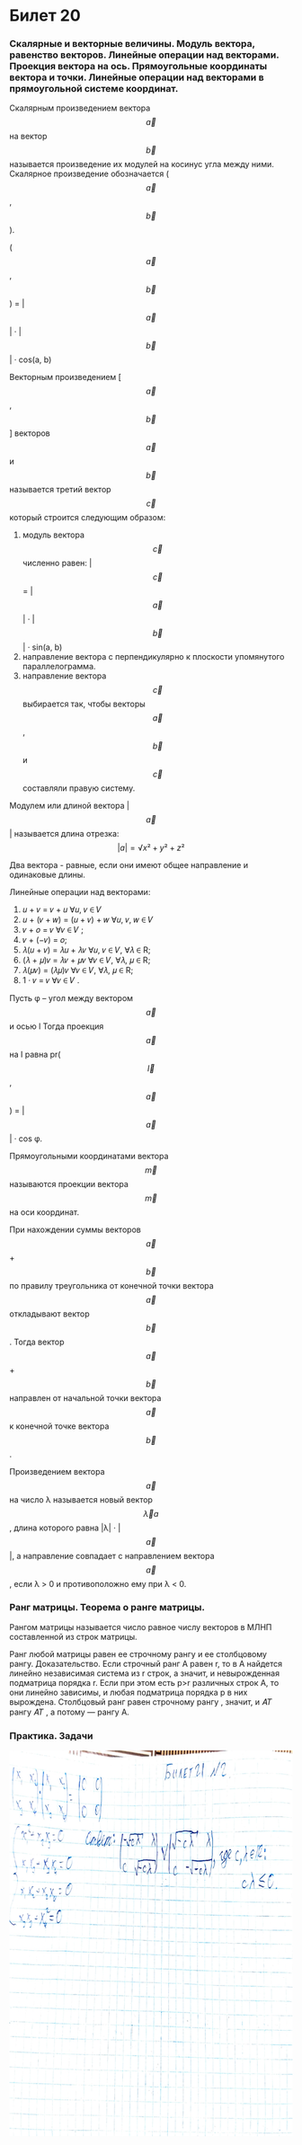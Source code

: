 # Билет 20

### Скалярные и векторные величины. Модуль вектора, равенство векторов. Линейные операции над векторами. Проекция вектора на ось. Прямоугольные координаты вектора и точки. Линейные операции над векторами в прямоугольной системе координат.

Скалярным произведением вектора $$\vec{a}$$ на вектор $$\vec{b}$$ называется произведение их модулей на косинус угла между ними. Скалярное произведение обозначается ($$\vec{a}$$, $$\vec{b}$$).&#x20;

($$\vec{a}$$, $$\vec{b}$$) = |$$\vec{a}$$| · |$$\vec{b}$$| · cos(a, b)&#x20;

Векторным произведением \[$$\vec{a}$$, $$\vec{b}$$] векторов  $$\vec{a}$$ и $$\vec{b}$$ называется третий вектор $$\vec{с}$$  который строится следующим образом:

1. модуль вектора $$\vec{с}$$ численно равен: |$$\vec{с}$$  = |$$\vec{a}$$| · |$$\vec{b}$$| · sin(a, b)
2. направление вектора c перпендикулярно к плоскости упомянутого параллелограмма.
3. направление вектора $$\vec{с}$$ выбирается так, чтобы векторы $$\vec{a}$$, $$\vec{b}$$ и $$\vec{с}$$ составляли правую систему.&#x20;

Модулем или длиной вектора |$$\vec{a}$$| называется длина отрезка: $$|a| = √x²+y²+z²$$

Два вектора - равные, если они имеют общее направление и одинаковые длины.&#x20;

Линейные операции над векторами:

1. 𝑢 + 𝑣 = 𝑣 + 𝑢 ∀𝑢, 𝑣 ∈ 𝑉
2. 𝑢 + (𝑣 + 𝑤) = (𝑢 + 𝑣) + 𝑤 ∀𝑢, 𝑣, 𝑤 ∈ 𝑉
3. 𝑣 + 𝑜 = 𝑣 ∀𝑣         ∈ 𝑉 ;
4. 𝑣 + (−𝑣) = 𝑜;
5. 𝜆(𝑢 + 𝑣) = 𝜆𝑢 + 𝜆𝑣 ∀𝑢, 𝑣 ∈ 𝑉, ∀𝜆 ∈ R;
6. (𝜆 + 𝜇)𝑣 = 𝜆𝑣 + 𝜇𝑣 ∀𝑣 ∈ 𝑉, ∀𝜆, 𝜇 ∈ R;
7. 𝜆(𝜇𝑣) = (𝜆𝜇)𝑣 ∀𝑣 ∈ 𝑉, ∀𝜆, 𝜇 ∈ R;
8. 1 · 𝑣 = 𝑣 ∀𝑣 ∈ 𝑉 .&#x20;

Пусть φ – угол между вектором $$\vec{a}$$ и осью l Тогда проекция $$\vec{a}$$ на I равна pr( $$\vec{I}$$, $$\vec{a}$$) = |$$\vec{a}$$| · cos φ.&#x20;

Прямоугольными координатами вектора $$\vec{m}$$ называются проекции вектора $$\vec{m}$$ на оси координат.&#x20;

При нахождении суммы векторов $$\vec{a}$$ + $$\vec{b}$$ по правилу треугольника от конечной точки вектора $$\vec{a}$$ откладывают вектор $$\vec{b}$$ . Тогда вектор $$\vec{a}$$ + $$\vec{b}$$ направлен от начальной точки вектора $$\vec{a}$$ к конечной точке вектора $$\vec{b}$$ .&#x20;

Произведением вектора $$\vec{a}$$ на число λ называется новый вектор $$\vec{λ}a$$, длина которого равна |λ| · |$$\vec{a}$$|, а направление совпадает с направлением вектора $$\vec{a}$$ , если λ > 0 и противоположно ему при λ < 0.

### Ранг матрицы. Теорема о ранге матрицы.

Рангом матрицы называется число равное числу векторов в МЛНП составленной из строк матрицы.&#x20;

Ранг любой матрицы равен ее строчному рангу и ее столбцовому рангу. Доказательство. Если строчный ранг A равен r, то в A найдется линейно независимая система из r строк, а значит, и невырожденная подматрица порядка r. Если при этом есть p>r различных строк A, то они линейно зависимы, и любая подматрица порядка p в них вырождена. Столбцовый ранг равен строчному рангу , значит, и 𝐴𝑇 рангу 𝐴𝑇 , а потому — рангу A.

### Практика. Задачи

![](<../.gitbook/assets/image (51).png>)
